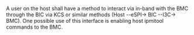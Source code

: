 A user on the host shall have a method to interact via in-band with the BMC
through the BIC via KCS or similar methods (Host --eSPI-> BIC --I3C-> BMC).
One possible use of this interface is enabling host ipmitool commands to the
BMC.
